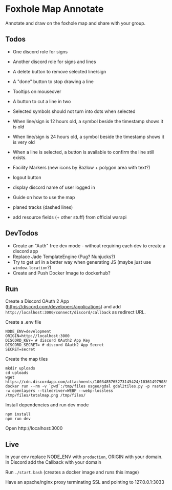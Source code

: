 # Foxhole Map Annotate

Annotate and draw on the foxhole map and share with your group.

## Todos

* One discord role for signs
* Another discord role for signs and lines
* A delete button to remove selected line/sign
* A "done" button to stop drawing a line
* Tooltips on mouseover
* A button to cut a line in two
* Selected symbols should not turn into dots when selected
* When line/sign is 12 hours old, a symbol beside the timestamp shows it is old
* When line/sign is 24 hours old, a symbol beside the timestamp shows it is very old 
* When a line is selected, a button is available to confirm the line still exists.
* Facility Markers (new icons by Bazlow + polygon area with text?)
* logout button
* display discord name of user logged in
* Guide on how to use the map

* planed tracks (dashed lines)
* add resource fields (+ other stuff) from official warapi

## DevTodos

* Create an "Auth" free dev mode - without requiring each dev to create a discord app
* Replace Jade TemplateEngine (Pug? Nunjucks?)
* Try to get url in a better way when generating JS (maybe just use `window.location`?)
* Create and Push Docker Image to dockerhub?

## Run

Create a Discord OAuth 2 App (https://discord.com/developers/applications) and add `http://localhost:3000/connect/discord/callback` as redirect URL.

Create a .env file
```
NODE_ENV=development
ORIGIN=http://localhost:3000
DISCORD_KEY= # discord OAuth2 App Key 
DISCORD_SECRET= # discord OAuth2 App Secret
SECRET=secret
```

Create the map tiles
```
mkdir uploads
cd uploads
wget https://cdn.discordapp.com/attachments/1003485765273145424/1036149790897098772/totalmap.png
docker run --rm -v `pwd`:/tmp/files osgeo/gdal gdal2tiles.py -p raster -w openlayers --tiledriver=WEBP --webp-lossless /tmp/files/totalmap.png /tmp/files/
```

Install dependencies and run dev mode
```
npm install
npm run dev
```

Open http://localhost:3000

## Live

In your env replace NODE_ENV with `production`, ORIGIN with your domain. In Discord add the Callback with your domain

Run `./start.bash` (creates a docker image and runs this image)

Have an apache/nginx proxy terminating SSL and pointing to 127.0.0.1:3033
